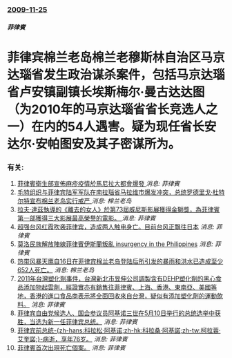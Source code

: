 ### [2009-11-25](/news/2009/11/25/index.md)

##### 菲律賓
#  菲律宾棉兰老岛棉兰老穆斯林自治区马京达瑙省发生政治谋杀案件，包括马京达瑙省卢安镇副镇长埃斯梅尔·曼古达达图（为2010年的马京达瑙省省长竞选人之一）在内的54人遇害。疑为现任省长安达尔·安帕图安及其子密谋所为。




### 有关:

1. [菲律賓衛生部宣佈麻疹疫情於馬尼拉大都會爆發 ](/zh/news/2019/02/6/菲律賓衛生部宣佈麻疹疫情於馬尼拉大都會爆發.md) _消息: 菲律賓_
2. [毛特组织与菲律宾陆军军队在南拉瑙省马拉维市爆发冲突，总统罗德里戈·杜特尔特宣布棉兰老岛实行戒严 ](/zh/news/2017/05/24/毛特组织与菲律宾陆军军队在南拉瑙省马拉维市爆发冲突-总统罗德里戈-杜特尔特宣布棉兰老岛实行戒严.md) _消息: 棉兰老岛_
3. [拉夫·達茲執導的《離去的女人》於第73屆威尼斯影展獲得金獅獎，為菲律賓第一部獲得三大影展最高榮譽的電影。 ](/zh/news/2016/09/10/拉夫-達茲執導的-離去的女人-於第73屆威尼斯影展獲得金獅獎-為菲律賓第一部獲得三大影展最高榮譽的電影.md) _消息: 菲律賓_
4. [超强台风红霞吹袭菲律宾，造成两人触电身亡。目前台风正飘往日本](/zh/news/2015/05/11/超强台风红霞吹袭菲律宾-造成两人触电身亡-目前台风正飘往日本.md) _消息: 菲律賓_
5. [ 莫洛民族解放陣線菲律賓伊斯蘭叛亂 insurgency in the Philippines](/zh/news/2013/09/12/莫洛民族解放陣線菲律賓伊斯蘭叛亂-insurgency-in-the-Philippines.md) _消息: 菲律賓_
6. [热带风暴天鹰自16日在菲律宾棉兰老岛登陆后所引发的暴雨和洪水已造成至少652人死亡。](/zh/news/2011/12/18/热带风暴天鹰自16日在菲律宾棉兰老岛登陆后所引发的暴雨和洪水已造成至少652人死亡.md) _消息: 棉兰老岛_
7. [2011年台灣塑化劑事件，台灣新北市昱伸公司調製含有DEHP塑化劑的黑心食品添加物起雲劑，經證實亦有銷售往菲律賓、上海、香港、東南亞、美國等地，香港的進口食品商表示將全面回收來自台灣，疑似有添加塑化劑的運動飲料。](/zh/news/2011/05/25/2011年台灣塑化劑事件-台灣新北市昱伸公司調製含有DEHP塑化劑的黑心食品添加物起雲劑-經證實亦有銷售往菲律賓-上海.md) _消息: 菲律賓_
8. [ 菲律宾自由党候选人、国会参议员阿基诺三世在5月10日举行的总统选举中获胜，当选为新一任菲律宾总统。](/zh/news/2010/06/8/菲律宾自由党候选人-国会参议员阿基诺三世在5月10日举行的总统选举中获胜-当选为新一任菲律宾总统.md) _消息: 菲律賓_
9. [菲律宾前总统-{zh-hans:科拉松·阿基诺;zh-hk:科拉桑·阿基諾;zh-tw:柯拉蓉·艾奎諾;}-病逝，享年76岁。](/zh/news/2009/07/31/菲律宾前总统-zh-hans-科拉松-阿基诺-zh-hk-科拉桑-阿基諾-zh-tw-柯拉蓉-艾奎諾-病逝-享年7.md) _消息: 菲律賓_
10. [ 菲律賓首次出現死亡個案。](/zh/news/2009/06/22/菲律賓首次出現死亡個案.md) _消息: 菲律賓_
